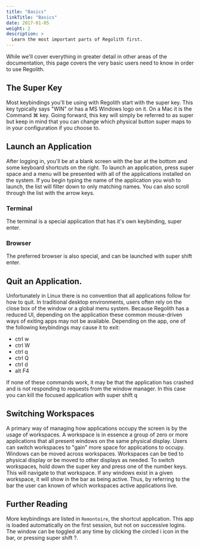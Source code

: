 ```yaml
---
title: "Basics"
linkTitle: "Basics"
date: 2017-01-05
weight: 2
description: >
  Learn the most important parts of Regolith first.
---
```


While we'll cover everything in greater detail in other areas of the documentation, this page covers the very basic users need to know in order to use Regolith.

## The Super Key

Most keybindings you'll be using with Regolith start with the <span class="badge badge-warning">super</span> key.  This key typically says "WIN" or has a MS Windows logo on it.  On a Mac it is the Command <span class="badge badge-warning">⌘</span> key.  Going forward, this key will simply be referred to as <span class="badge badge-warning">super</span> but keep in mind that you can change which physical button <span class="badge badge-warning">super</span> maps to in your configuration if you choose to.

## Launch an Application

After logging in, you'll be at a blank screen with the bar at the bottom and some keyboard shortcuts on the right.  To launch an application, press <span class="text-nowrap"><span class="badge badge-warning">super</span> <span class="badge badge-warning">space</span></span> and a menu will be presented with all of the applications installed on the system.  If you begin typing the name of the application you wish to launch, the list will filter down to only matching names.  You can also scroll through the list with the arrow keys.

### Terminal

The terminal is a special application that has it's own keybinding, <span class="text-nowrap"><span class="badge badge-warning">super</span> <span class="badge badge-warning">enter</span></span>.

### Browser

The preferred browser is also special, and can be launched with <span class="text-nowrap"><span class="badge badge-warning">super</span> <span class="badge badge-warning">shift</span> <span class="badge badge-warning">enter</span></span>.

## Quit an Application.

Unfortunately in Linux there is no convention that all applications follow for how to quit.  In traditional desktop environments, users often rely on the close box of the window or a global menu system.  Because Regolith has a reduced UI, depending on the application these common mouse-driven ways of exiting apps may not be available.  Depending on the app, one of the following keybindings may cause it to exit:

* <span class="text-nowrap"><span class="badge badge-warning">ctrl</span> <span class="badge badge-warning">w</span></span>
* <span class="text-nowrap"><span class="badge badge-warning">ctrl</span> <span class="badge badge-warning">W</span></span>
* <span class="text-nowrap"><span class="badge badge-warning">ctrl</span> <span class="badge badge-warning">q</span></span>
* <span class="text-nowrap"><span class="badge badge-warning">ctrl</span> <span class="badge badge-warning">Q</span></span>
* <span class="text-nowrap"><span class="badge badge-warning">ctrl</span> <span class="badge badge-warning">d</span></span>
* <span class="text-nowrap"><span class="badge badge-warning">alt</span> <span class="badge badge-warning">F4</span></span>

If none of these commands work, it may be that the application has crashed and is not responding to requests from the window manager.  In this case you can kill the focused application with <span class="text-nowrap"><span class="badge badge-warning">super</span> <span class="badge badge-warning">shift</span> <span class="badge badge-warning">q</span></span>

## Switching Workspaces

A primary way of managing how applications occupy the screen is by the usage of workspaces.  A workspace is in essence a group of zero or more applications that all present windows on the same physical display.  Users can switch workspaces to "gain" more space for applications to occupy.  Windows can be moved across workspaces.  Workspaces can be tied to physical display or be moved to other displays as needed.  To switch workspaces, hold down the <span class="badge badge-warning">super</span> key and press one of the number keys.  This will navigate to that workspace.  If any windows exist in a given workspace, it will show in the bar as being active. Thus, by referring to the bar the user can known of which workspaces active applications live.

## Further Reading

More keybindings are listed in <code>Remontoire</code>, the shortcut application.  This app is loaded automatically on the first session, but not on successive logins.  The window can be toggled at any time by clicking the circled <span class="badge badge-warning">i</span> icon in the bar, or pressing <span class="text-nowrap"><span class="badge badge-warning">super</span> <span class="badge badge-warning">shift</span> <span class="badge badge-warning">?</span></span>.